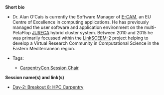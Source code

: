 **Short bio**

- Dr. Alan O'Cais is currently the Software Manager of [E-CAM](https://www.e-cam2020.eu/), an EU Centre of Excellence in computing applications. He has previously managed the user software and application environment on the multi-PetaFlop [JURECA](http://www.fz-juelich.de/ias/jsc/EN/Expertise/Supercomputers/JURECA/JURECA_node.html) hybrid cluster system. Between 2010 and 2015 he was primarily focussed within the [LinkSCEEM-2](https://cordis.europa.eu/project/rcn/95426_en.html) project helping to develop a Virtual Research Community in Computational Science in the Eastern Mediterranean region.

- Tags:
  - [CarpentryCon Session Chair](https://github.com/carpentries/carpentrycon/blob/master/ShortBio/SessionChairs/AlanOCais-bio.md)

**Session name(s) and link(s)**

- [Day-2: Breakout 8: HPC Carpentry](https://github.com/carpentries/carpentrycon/blob/master/Sessions/2018-05-31/05-Breakout-8-HPC-Carpentry/Abstract.md)
